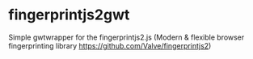 # fingerprintjs2gwt
Simple gwtwrapper for the fingerprintjs2.js (Modern &amp; flexible browser fingerprinting library https://github.com/Valve/fingerprintjs2)
